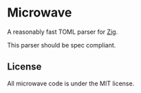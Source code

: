 # Microwave

A reasonably fast TOML parser for [Zig](https://ziglang.org).

This parser should be spec compliant.

## License
All microwave code is under the MIT license.